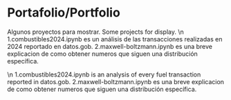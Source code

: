 # Portafolio/Portfolio

Algunos proyectos para mostrar.
Some projects for display.
\n
1.combustibles2024.ipynb es un análisis de las transacciones realizadas en 2024 reportado en datos.gob.
2.maxwell-boltzmann.ipynb es una breve explicacion de como obtener numeros que siguen una distribución específica.

\n
1.combustibles2024.ipynb is an analysis of every fuel transaction reported in datos.gob.
2.maxwell-boltzmann.ipynb es una breve explicacion de como obtener numeros que siguen una distribución específica.
